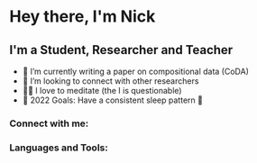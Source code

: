 # Hey there, I'm Nick

## I'm a Student, Researcher and Teacher

- 🌱 I’m currently writing a paper on compositional data (CoDA)
- 👯 I’m looking to connect with other researchers
- 🧘‍♂️ I love to meditate (the I is questionable)
- 🥅 2022 Goals: Have a consistent sleep pattern 🤣

### Connect with me:



### Languages and Tools:


